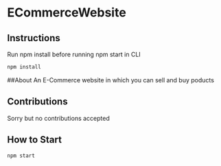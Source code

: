 # ECommerceWebsite

## Instructions
Run npm install before running npm start in CLI
```bash
npm install
```
##About 
An E-Commerce website in which you can sell and buy poducts

## Contributions
Sorry but no contributions accepted

## How to Start
```bash
npm start
```

